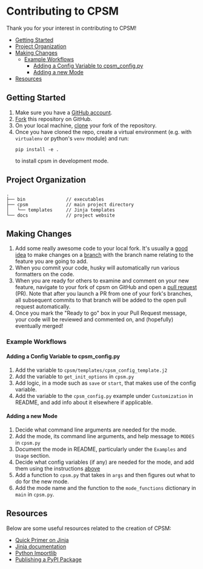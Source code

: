# Contributing to CPSM

Thank you for your interest in contributing to CPSM!

<!-- toc -->

- [Getting Started](#getting-started)
- [Project Organization](#project-organization)
- [Making Changes](#making-changes)
  - [Example Workflows](#example-workflows)
    - [Adding a Config Variable to cpsm_config.py](#adding-a-config-variable-to-cpsm_configpy)
    - [Adding a new Mode](#adding-a-new-mode)
- [Resources](#resources)

<!-- tocstop -->

## Getting Started

1. Make sure you have a [GitHub account](https://github.com/signup/free).
1. [Fork](https://help.github.com/articles/fork-a-repo/) this repository on
   GitHub.
1. On your local machine,
   [clone](https://help.github.com/articles/cloning-a-repository/) your fork of
   the repository.
1. Once you have cloned the repo, create a virtual environment (e.g. with
   `virtualenv` or python's `venv` module) and run:
   ```
   pip install -e .
   ```
   to install cpsm in development mode.

## Project Organization

```
.
├── bin               // executables
├── cpsm              // main project directory
│   └── templates     // Jinja templates
└── docs              // project website
```

## Making Changes

1. Add some really awesome code to your local fork. It's usually a
   [good idea](http://blog.jasonmeridth.com/posts/do-not-issue-pull-requests-from-your-master-branch/)
   to make changes on a
   [branch](https://help.github.com/articles/creating-and-deleting-branches-within-your-repository/)
   with the branch name relating to the feature you are going to add.
1. When you commit your code, husky will automatically run various formatters on
   the code.
1. When you are ready for others to examine and comment on your new feature,
   navigate to your fork of cpsm on GitHub and open a
   [pull request](https://help.github.com/articles/using-pull-requests/) (PR).
   Note that after you launch a PR from one of your fork's branches, all
   subsequent commits to that branch will be added to the open pull request
   automatically.
1. Once you mark the "Ready to go" box in your Pull Request message, your code
   will be reviewed and commented on, and (hopefully) eventually merged!

### Example Workflows

#### Adding a Config Variable to cpsm_config.py

1. Add the variable to `cpsm/templates/cpsm_config_template.j2`
1. Add the variable to `get_init_options` in `cpsm.py`
1. Add logic, in a mode such as `save` or `start`, that makes use of the config
   variable.
1. Add the variable to the `cpsm_config.py` example under `Customization` in
   README, and add info about it elsewhere if applicable.

#### Adding a new Mode

1. Decide what command line arguments are needed for the mode.
1. Add the mode, its command line arguments, and help message to `MODES` in
   `cpsm.py`
1. Document the mode in README, particularly under the `Examples` and `Usage`
   section.
1. Decide what config variables (if any) are needed for the mode, and add them
   using the instructions [above](#adding-a-config-variable-to-cpsm_configpy)
1. Add a function to `cpsm.py` that takes in `args` and then figures out what to
   do for the new mode.
1. Add the mode name and the function to the `mode_functions` dictionary in
   `main` in `cpsm.py`.

## Resources

Below are some useful resources related to the creation of CPSM:

- [Quick Primer on Jinja](http://zetcode.com/python/jinja/)
- [Jinja documentation](http://jinja.pocoo.org/docs/2.10/)
- [Python Importlib](https://www.blog.pythonlibrary.org/2016/05/27/python-201-an-intro-to-importlib/)
- [Publishing a PyPI Package](https://realpython.com/pypi-publish-python-package/)
